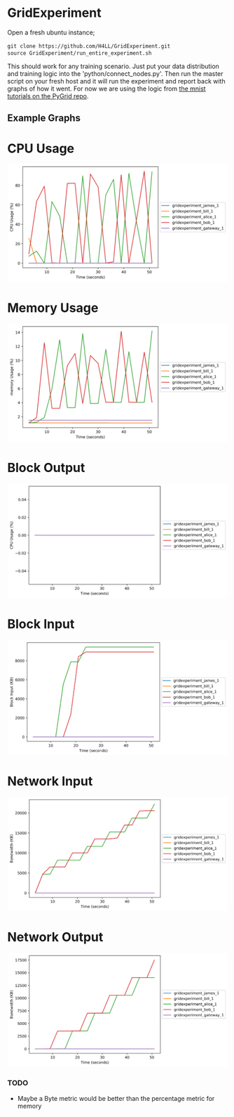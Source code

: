# GridExperiment

Open a fresh ubuntu instance;

```
git clone https://github.com/H4LL/GridExperiment.git
source GridExperiment/run_entire_experiment.sh
```

This should work for any training scenario. Just put your data distribution and training logic into the 'python/connect_nodes.py'. Then run the master script on your fresh host and it will run the experiment and report back with graphs of how it went. For now we are using the logic from [the mnist tutorials on the PyGrid repo](https://github.com/OpenMined/PyGrid/tree/dev/examples/experimental/mnist_federated_example).

## Example Graphs

# CPU Usage
![CPU Usage](results/graphs/CPU_usage.png)

# Memory Usage
![memory Usage](results/graphs/memory_usage.png)

# Block Output
![BlockO Usage](results/graphs/BlockO_usage.png)

# Block Input
![BlockI Usage](results/graphs/BlockIN.png)

# Network Input
![Bandwith Out](results/graphs/NetI_usage.png)

# Network Output
![Bandwidth Input](results/graphs/NetO_usage.png)

### TODO

- Maybe a Byte metric would be better than the percentage metric for memory
